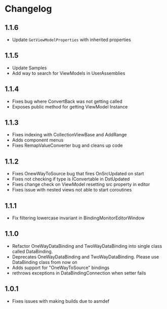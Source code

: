 # Changelog

## 1.1.6
 - Update `GetViewModelProperties` with inherited properties
## 1.1.5
 - Update Samples
 - Add way to search for ViewModels in UserAssemblies 

## 1.1.4
- Fixes bug where ConvertBack was not getting called
- Exposes public method for getting ViewModel Instance

## 1.1.3
- Fixes indexing with CollectionViewBase and AddRange
- Adds component menus
- Fixes RemapValueConverter bug and cleans up code

## 1.1.2
- Fixes OnewWayToSource bug that fires OnSrcUpdated on start
- Fixes not checking if type is IConvertable in DstUpdated
- Fixes change check on ViewModel resetting src property in editor
- Fixes issue with nested views not able to start coroutines

## 1.1.1
- Fix filtering lowercase invariant in BindingMonitorEditorWindow

## 1.1.0
- Refactor OneWayDataBinding and TwoWayDataBinding into single class called DataBinding.
- Deprecates OneWayDataBinding and TwoWayDataBinding. Please use DataBinding class from now on
- Adds support for "OneWayToSource" bindings
- rethrows exceptions in DataBindingConnection when setter fails

## 1.0.1
- Fixes issues with making builds due to asmdef
 

